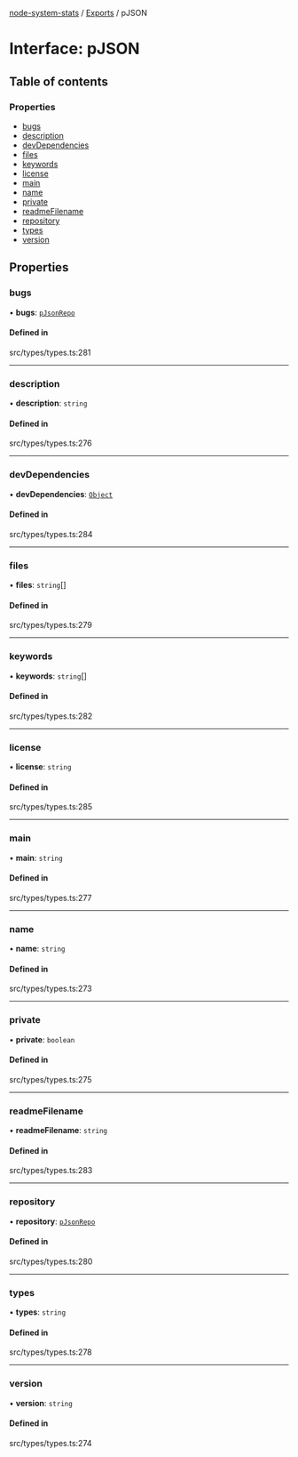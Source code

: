[node-system-stats](../README.md) / [Exports](../modules.md) / pJSON

# Interface: pJSON

## Table of contents

### Properties

- [bugs](pJSON.md#bugs)
- [description](pJSON.md#description)
- [devDependencies](pJSON.md#devdependencies)
- [files](pJSON.md#files)
- [keywords](pJSON.md#keywords)
- [license](pJSON.md#license)
- [main](pJSON.md#main)
- [name](pJSON.md#name)
- [private](pJSON.md#private)
- [readmeFilename](pJSON.md#readmefilename)
- [repository](pJSON.md#repository)
- [types](pJSON.md#types)
- [version](pJSON.md#version)

## Properties

### bugs

• **bugs**: [`pJsonRepo`](internal_.pJsonRepo.md)

#### Defined in

src/types/types.ts:281

___

### description

• **description**: `string`

#### Defined in

src/types/types.ts:276

___

### devDependencies

• **devDependencies**: [`Object`](internal_.Object.md)

#### Defined in

src/types/types.ts:284

___

### files

• **files**: `string`[]

#### Defined in

src/types/types.ts:279

___

### keywords

• **keywords**: `string`[]

#### Defined in

src/types/types.ts:282

___

### license

• **license**: `string`

#### Defined in

src/types/types.ts:285

___

### main

• **main**: `string`

#### Defined in

src/types/types.ts:277

___

### name

• **name**: `string`

#### Defined in

src/types/types.ts:273

___

### private

• **private**: `boolean`

#### Defined in

src/types/types.ts:275

___

### readmeFilename

• **readmeFilename**: `string`

#### Defined in

src/types/types.ts:283

___

### repository

• **repository**: [`pJsonRepo`](internal_.pJsonRepo.md)

#### Defined in

src/types/types.ts:280

___

### types

• **types**: `string`

#### Defined in

src/types/types.ts:278

___

### version

• **version**: `string`

#### Defined in

src/types/types.ts:274
